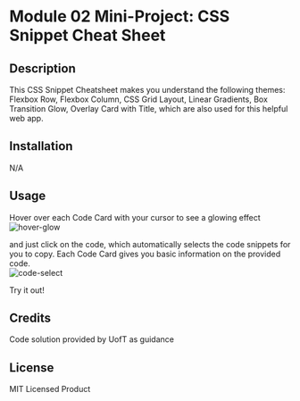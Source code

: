 # Module 02 Mini-Project: CSS Snippet Cheat Sheet

## Description

This CSS Snippet Cheatsheet makes you understand the following themes: Flexbox Row, Flexbox Column, CSS Grid Layout, Linear Gradients, Box Transition Glow, Overlay Card with Title, which are also used for this helpful web app.

## Installation

N/A

## Usage
Hover over each Code Card with your cursor to see a glowing effect![hover-glow](https://user-images.githubusercontent.com/129299589/234443424-f1508c89-90d2-4e3f-903f-cc283561c090.png)

and just click on the code, which automatically selects the code snippets for you to copy. Each Code Card gives you basic information on the provided code.              
![code-select](https://user-images.githubusercontent.com/129299589/234443499-cc62bab7-8c2a-44ca-910b-366318ab2fb4.png)


Try it out!

## Credits

Code solution provided by UofT as guidance

## License

MIT Licensed Product
